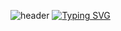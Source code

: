 ![header](https://capsule-render.vercel.app/api?type=waveing&color=auto&height=300&section=header&text=Drone%20To%20YOU%20render&fontSize=90)
[![Typing SVG](https://readme-typing-svg.demolab.com?font=Fira+Code&weight=600&size=30&pause=1000&color=BCF710&width=500&lines=Drone+To+You+%EC%82%AC%EC%9D%B4%ED%8A%B8+%EC%A0%9C%EC%9E%91+%EC%9D%BC%EA%B8%B0)](https://git.io/typing-svg)
